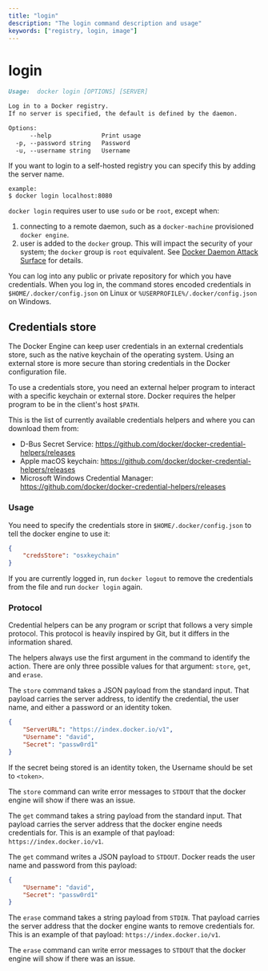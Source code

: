 ```yaml
---
title: "login"
description: "The login command description and usage"
keywords: ["registry, login, image"]
---
```


<!-- This file is maintained within the docker/docker Github
     repository at https://github.com/docker/docker/. Make all
     pull requests against that repo. If you see this file in
     another repository, consider it read-only there, as it will
     periodically be overwritten by the definitive file. Pull
     requests which include edits to this file in other repositories
     will be rejected.
-->

# login

```markdown
Usage:  docker login [OPTIONS] [SERVER]

Log in to a Docker registry.
If no server is specified, the default is defined by the daemon.

Options:
      --help              Print usage
  -p, --password string   Password
  -u, --username string   Username
```

If you want to login to a self-hosted registry you can specify this by
adding the server name.

    example:
    $ docker login localhost:8080


`docker login` requires user to use `sudo` or be `root`, except when:

1.  connecting to a remote daemon, such as a `docker-machine` provisioned `docker engine`.
2.  user is added to the `docker` group.  This will impact the security of your system; the `docker` group is `root` equivalent.  See [Docker Daemon Attack Surface](https://docs.docker.com/security/security/#docker-daemon-attack-surface) for details.

You can log into any public or private repository for which you have
credentials.  When you log in, the command stores encoded credentials in
`$HOME/.docker/config.json` on Linux or `%USERPROFILE%/.docker/config.json` on Windows.

## Credentials store

The Docker Engine can keep user credentials in an external credentials store,
such as the native keychain of the operating system. Using an external store
is more secure than storing credentials in the Docker configuration file.

To use a credentials store, you need an external helper program to interact
with a specific keychain or external store. Docker requires the helper
program to be in the client's host `$PATH`.

This is the list of currently available credentials helpers and where
you can download them from:

- D-Bus Secret Service: https://github.com/docker/docker-credential-helpers/releases
- Apple macOS keychain: https://github.com/docker/docker-credential-helpers/releases
- Microsoft Windows Credential Manager: https://github.com/docker/docker-credential-helpers/releases

### Usage

You need to specify the credentials store in `$HOME/.docker/config.json`
to tell the docker engine to use it:

```json
{
	"credsStore": "osxkeychain"
}
```

If you are currently logged in, run `docker logout` to remove
the credentials from the file and run `docker login` again.

### Protocol

Credential helpers can be any program or script that follows a very simple protocol.
This protocol is heavily inspired by Git, but it differs in the information shared.

The helpers always use the first argument in the command to identify the action.
There are only three possible values for that argument: `store`, `get`, and `erase`.

The `store` command takes a JSON payload from the standard input. That payload carries
the server address, to identify the credential, the user name, and either a password
or an identity token.

```json
{
	"ServerURL": "https://index.docker.io/v1",
	"Username": "david",
	"Secret": "passw0rd1"
}
```

If the secret being stored is an identity token, the Username should be set to
`<token>`.

The `store` command can write error messages to `STDOUT` that the docker engine
will show if there was an issue.

The `get` command takes a string payload from the standard input. That payload carries
the server address that the docker engine needs credentials for. This is
an example of that payload: `https://index.docker.io/v1`.

The `get` command writes a JSON payload to `STDOUT`. Docker reads the user name
and password from this payload:

```json
{
	"Username": "david",
	"Secret": "passw0rd1"
}
```

The `erase` command takes a string payload from `STDIN`. That payload carries
the server address that the docker engine wants to remove credentials for. This is
an example of that payload: `https://index.docker.io/v1`.

The `erase` command can write error messages to `STDOUT` that the docker engine
will show if there was an issue.
